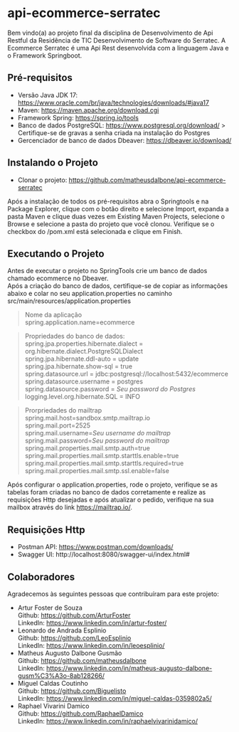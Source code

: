 # api-ecommerce-serratec


 Bem vindo(a) ao projeto final da disciplina de Desenvolvimento de Api Restful da Residência de TIC Desenvolvimento de Software do Serratec.
 A Ecommerce Serratec é uma Api Rest desenvolvida com a linguagem Java e o Framework Springboot.

## Pré-requisitos

- Versão Java JDK 17: https://www.oracle.com/br/java/technologies/downloads/#java17
- Maven: https://maven.apache.org/download.cgi
- Framework Spring: https://spring.io/tools
- Banco de dados PostgreSQL: https://www.postgresql.org/download/ > Certifique-se de gravas a senha criada na instalação do Postgres
- Gercenciador de banco de dados Dbeaver: https://dbeaver.io/download/

## Instalando o Projeto

- Clonar o projeto: https://github.com/matheusdalbone/api-ecommerce-serratec

Após a instalação de todos os pré-requisitos abra o Springtools e na Package Explorer, clique com o botão direito e selecione Import, expanda a pasta Maven e clique duas vezes em Existing Maven Projects, selecione o Browse e selecione a pasta do projeto que você clonou. Verifique se o checkbox do /pom.xml está selecionada e clique em Finish.

## Executando o Projeto

Antes de executar o projeto no SpringTools crie um banco de dados chamado ecommerce no Dbeaver. <br>
Após a criação do banco de dados, certifique-se de copiar as informações abaixo e colar no seu application.properties no caminho src/main/resources/application.properties

> Nome da aplicação <br>
spring.application.name=ecommerce <br>

> Propriedades do banco de dados: <br>
spring.jpa.properties.hibernate.dialect = org.hibernate.dialect.PostgreSQLDialect <br>
spring.jpa.hibernate.ddl-auto			= update <br>
spring.jpa.hibernate.show-sql			= true <br>
spring.datasource.url					= jdbc:postgresql://localhost:5432/ecommerce <br>
spring.datasource.username				= postgres <br>
spring.datasource.password				= *Seu password do Postgres* <br>
logging.level.org.hibernate.SQL			= INFO <br>

>Prorpriedades do mailtrap <br>
spring.mail.host=sandbox.smtp.mailtrap.io <br>
spring.mail.port=2525 <br>
spring.mail.username=*Seu username do mailtrap* <br>
spring.mail.password=*Seu password do mailtrap* <br>
spring.mail.properties.mail.smtp.auth=true <br>
spring.mail.properties.mail.smtp.starttls.enable=true <br>
spring.mail.properties.mail.smtp.starttls.required=true <br>
spring.mail.properties.mail.smtp.ssl.enable=false <br>

Após configurar o application.properties, rode o projeto, verifique se as tabelas foram criadas no banco de dados corretamente e realize as requisições Http desejadas e após atualizar o pedido, verifique na sua mailbox através do link https://mailtrap.io/.

## Requisições Http
- Postman API: https://www.postman.com/downloads/
- Swagger UI: http://localhost:8080/swagger-ui/index.html#

## Colaboradores

Agradecemos às seguintes pessoas que contribuíram para este projeto:

- Artur Foster de Souza <br>
    Github: https://github.com/ArturFoster <br>
    LinkedIn: https://www.linkedin.com/in/artur-foster/ <br>
- Leonardo de Andrada Esplinio <br>
    Github: https://github.com/LeoEsplinio <br>
    LinkedIn: https://www.linkedin.com/in/leoesplinio/ <br>
- Matheus Augusto Dalbone Gusmão <br>
    Github: https://github.com/matheusdalbone <br>
    LinkedIn: https://www.linkedin.com/in/matheus-augusto-dalbone-gusm%C3%A3o-8ab128266/ <br>
- Miguel Caldas Coutinho <br>
    Github: https://github.com/Biguelisto <br>
    LinkedIn: https://www.linkedin.com/in/miguel-caldas-0359802a5/ <br>
- Raphael Vivarini Damico <br>
    Github: https://github.com/RaphaelDamico <br>
    LinkedIn: https://www.linkedin.com/in/raphaelvivarinidamico/ <br>


